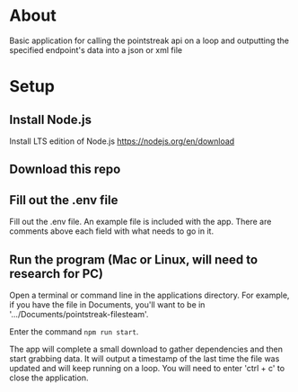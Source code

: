 # About

Basic application for calling the pointstreak api on a loop and outputting the specified endpoint's data into a json or xml file

# Setup

## Install Node.js

Install LTS edition of Node.js
https://nodejs.org/en/download

## Download this repo

## Fill out the .env file

Fill out the .env file. An example file is included with the app. There are comments above each field with what needs to go in it.

## Run the program (Mac or Linux, will need to research for PC)

Open a terminal or command line in the applications directory. For example, if you have the file in Documents, you'll want to be in '.../Documents/pointstreak-filesteam'.

Enter the command `npm run start`.

The app will complete a small download to gather dependencies and then start grabbing data. It will output a timestamp of the last time the file was updated and will keep running on a loop. You will need to enter 'ctrl + c' to close the application.
